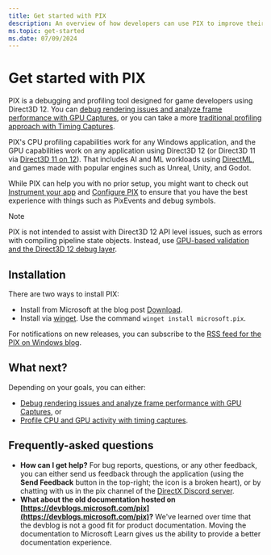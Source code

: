 ```yaml
---
title: Get started with PIX
description: An overview of how developers can use PIX to improve their Direct3D 12 applications.
ms.topic: get-started
ms.date: 07/09/2024
---
```


# Get started with PIX

PIX is a debugging and profiling tool designed for game developers using Direct3D 12. You can [debug rendering issues and analyze frame performance with GPU Captures](pix-gpu-captures.md), or you can take a more [traditional profiling approach with Timing Captures](pix-timing-captures.md).

PIX's CPU profiling capabilities work for any Windows application, and the GPU capabilities work on any application using Direct3D 12 (or Direct3D 11 via [Direct3D 11 on 12](../../direct3d12/direct3d-11-on-12.md)). That includes AI and ML workloads using [DirectML](/windows/ai/directml/dml), and games made with popular engines such as Unreal, Unity, and Godot.

While PIX can help you with no prior setup, you might want to check out [Instrument your app](pix-instrumenting.md) and [Configure PIX](pix-configuring.md) to ensure that you have the best experience with things such as PixEvents and debug symbols.

> [!NOTE]
> PIX is not intended to assist with Direct3D 12 API level issues, such as errors with compiling pipeline state objects. Instead, use [GPU-based validation and the Direct3D 12 debug layer](../../direct3d12/using-d3d12-debug-layer-gpu-based-validation.md).

## Installation

There are two ways to install PIX:
- Install from Microsoft at the blog post [Download](https://devblogs.microsoft.com/pix/download/).
- Install via [winget](/windows/package-manager/winget/). Use the command `winget install microsoft.pix`.

For notifications on new releases, you can subscribe to the [RSS feed for the PIX on Windows blog](https://devblogs.microsoft.com/pix/feed/).

## What next?

Depending on your goals, you can either:
- [Debug rendering issues and analyze frame performance with GPU Captures](pix-gpu-captures.md), or
- [Profile CPU and GPU activity with timing captures](pix-timing-captures.md).

## Frequently-asked questions

- **How can I get help?** For bug reports, questions, or any other feedback, you can either send us feedback through the application (using the **Send Feedback** button in the top-right; the icon is a broken heart), or by chatting with us in the pix channel of the [DirectX Discord server](https://discord.com/invite/directx).
- **What about the old documentation hosted on [https://devblogs.microsoft.com/pix](https://devblogs.microsoft.com/pix)?** We've learned over time that the devblog is not a good fit for product documentation. Moving the documentation to Microsoft Learn gives us the ability to provide a better documentation experience.
